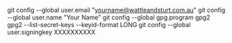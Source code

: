 git config --global user.email "yourname@wattleandsturt.com.au"
git config --global user.name "Your Name"
git config --global gpg.program gpg2
gpg2 --list-secret-keys --keyid-format LONG
git config --global user.signingkey XXXXXXXXXX
